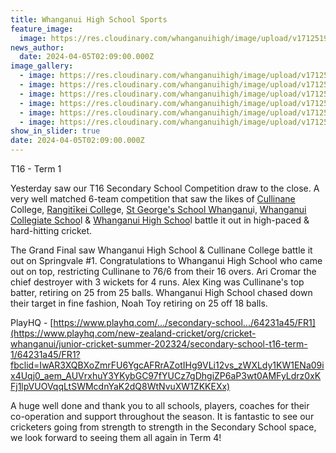 ```yaml
---
title: Whanganui High School Sports
feature_image:
  image: https://res.cloudinary.com/whanganuihigh/image/upload/v1712519167/News/cricket.jpg
news_author:
  date: 2024-04-05T02:09:00.000Z
image_gallery:
  - image: https://res.cloudinary.com/whanganuihigh/image/upload/v1712519167/News/cricket1.jpg
  - image: https://res.cloudinary.com/whanganuihigh/image/upload/v1712519167/News/cricket2.jpg
  - image: https://res.cloudinary.com/whanganuihigh/image/upload/v1712519167/News/cricket3.jpg
  - image: https://res.cloudinary.com/whanganuihigh/image/upload/v1712519168/News/cricket4.jpg
  - image: https://res.cloudinary.com/whanganuihigh/image/upload/v1712519168/News/cricket5.jpg
  - image: https://res.cloudinary.com/whanganuihigh/image/upload/v1712519169/News/cricket6.jpg
show_in_slider: true
date: 2024-04-05T02:09:00.000Z
---
```

T16 - Term 1

Yesterday saw our T16 Secondary School Competition draw to the close. A very well matched 6-team competition that saw the likes of [Cullinane](https://www.facebook.com/profile.php?id=100057730536901&__cft__[0]=AZX_NyerBcBv_vBYnWe0Ze-XDXTJH7w0dUMtgQ9jeOnF907NoUjID4ivw7Oo_gIh6PKi99V7fmtxth1Eyl9pXMuBSXPMTuR5V67q2RrQV_mq0yHCh9un4egc3hvK9ljN9zZnd4W3QVK_p_xcpFwfxtKrVp9_w5u9RSxchMY2C1E31k5FsgHKOa7Yz22eOZUNlOppRSHlB3LI0XXYGEj7kQ2n&__tn__=-]K-y-R) [](https://www.facebook.com/profile.php?id=100057730536901&__cft__[0]=AZX_NyerBcBv_vBYnWe0Ze-XDXTJH7w0dUMtgQ9jeOnF907NoUjID4ivw7Oo_gIh6PKi99V7fmtxth1Eyl9pXMuBSXPMTuR5V67q2RrQV_mq0yHCh9un4egc3hvK9ljN9zZnd4W3QVK_p_xcpFwfxtKrVp9_w5u9RSxchMY2C1E31k5FsgHKOa7Yz22eOZUNlOppRSHlB3LI0XXYGEj7kQ2n&__tn__=-]K-y-R)[](<>)College, [Rangitīkei Colleg](https://www.facebook.com/rangitikeicollege?__cft__[0]=AZX_NyerBcBv_vBYnWe0Ze-XDXTJH7w0dUMtgQ9jeOnF907NoUjID4ivw7Oo_gIh6PKi99V7fmtxth1Eyl9pXMuBSXPMTuR5V67q2RrQV_mq0yHCh9un4egc3hvK9ljN9zZnd4W3QVK_p_xcpFwfxtKrVp9_w5u9RSxchMY2C1E31k5FsgHKOa7Yz22eOZUNlOppRSHlB3LI0XXYGEj7kQ2n&__tn__=-]K-y-R)e, [St George's School Whanganu](https://www.facebook.com/stgeorgesnz?__cft__[0]=AZX_NyerBcBv_vBYnWe0Ze-XDXTJH7w0dUMtgQ9jeOnF907NoUjID4ivw7Oo_gIh6PKi99V7fmtxth1Eyl9pXMuBSXPMTuR5V67q2RrQV_mq0yHCh9un4egc3hvK9ljN9zZnd4W3QVK_p_xcpFwfxtKrVp9_w5u9RSxchMY2C1E31k5FsgHKOa7Yz22eOZUNlOppRSHlB3LI0XXYGEj7kQ2n&__tn__=-]K-y-R)i, [Whanganui Collegiate Schoo](https://www.facebook.com/WanganuiCollegiateSchool?__cft__[0]=AZX_NyerBcBv_vBYnWe0Ze-XDXTJH7w0dUMtgQ9jeOnF907NoUjID4ivw7Oo_gIh6PKi99V7fmtxth1Eyl9pXMuBSXPMTuR5V67q2RrQV_mq0yHCh9un4egc3hvK9ljN9zZnd4W3QVK_p_xcpFwfxtKrVp9_w5u9RSxchMY2C1E31k5FsgHKOa7Yz22eOZUNlOppRSHlB3LI0XXYGEj7kQ2n&__tn__=-]K-y-R)l & [Whanganui High Schoo](https://www.facebook.com/Whanganui-High-School-814579072010585/?__cft__[0]=AZX_NyerBcBv_vBYnWe0Ze-XDXTJH7w0dUMtgQ9jeOnF907NoUjID4ivw7Oo_gIh6PKi99V7fmtxth1Eyl9pXMuBSXPMTuR5V67q2RrQV_mq0yHCh9un4egc3hvK9ljN9zZnd4W3QVK_p_xcpFwfxtKrVp9_w5u9RSxchMY2C1E31k5FsgHKOa7Yz22eOZUNlOppRSHlB3LI0XXYGEj7kQ2n&__tn__=kK-y-R)l battle it out in high-paced & hard-hitting cricket.

The Grand Final saw Whanganui High School & Cullinane College battle it out on Springvale #1. Congratulations to Whanganui High School who came out on top, restricting Cullinane to 76/6 from their 16 overs. Ari Cromar the chief destroyer with 3 wickets for 4 runs. Alex King was Cullinane's top batter, retiring on 25 from 25 balls. Whanganui High School chased down their target in fine fashion, Noah Toy retiring on 25 off 18 balls.

PlayHQ - [https://www.playhq.com/.../secondary-school.../64231a45/FR1](https://www.playhq.com/new-zealand-cricket/org/cricket-whanganui/junior-cricket-summer-202324/secondary-school-t16-term-1/64231a45/FR1?fbclid=IwAR3XQBXoZmrFU6YgcAFRrAZotIHg9VLi12vs_zWXLdy1KW1ENa09ix4Uqj0_aem_AUVrxhuY3YKybGC97fYUCz7gDhgiZP6aP3wt0AMFyLdrz0xKFj1lpVUOVqqLtSWMcdnYaK2dQ8WtNvuXW1ZKKEXx)

A huge well done and thank you to all schools, players, coaches for their co-operation and support throughout the season. It is fantastic to see our cricketers going from strength to strength in the Secondary School space, we look forward to seeing them all again in Term 4!